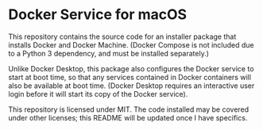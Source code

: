 # Docker Service for macOS

This repository contains the source code for an installer package that
installs Docker and Docker Machine. (Docker Compose is not included due to a
Python 3 dependency, and must be installed separately.)

Unlike Docker Desktop, this package also configures the Docker service to start
at boot time, so that any services contained in Docker containers will also be
available at boot time. (Docker Desktop requires an interactive user login before
it will start its copy of the Docker service).

This repository is licensed under MIT. The code installed may be covered under
other licenses; this README will be updated once I have specifics.
